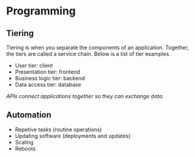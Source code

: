 # Programming

## Tiering
Tiering is when you separate the components of an application. Together, the tiers are called a service chain. Below is a list of tier examples. 
* User tier: client
* Presentation tier: frontend
* Business logic tier: backend
* Data access tier: database

*APIs connect applications together so they can exchange data.*

## Automation
* Repetive tasks (routine operations)
* Updating software (deployments and updates)
* Scaling
* Reboots